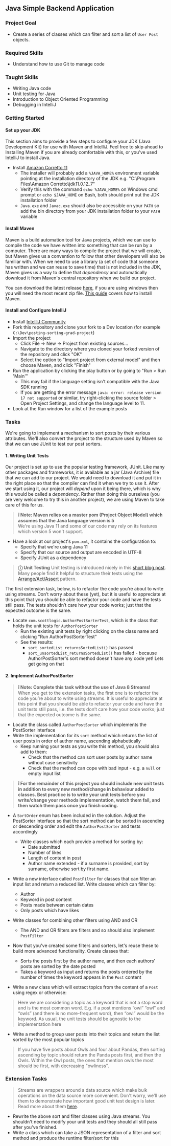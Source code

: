 ## Java Simple Backend Application 

### Project Goal

- Create a series of classes which can filter and sort a list of `User Post` objects.

### Required Skills

- Understand how to use Git to manage code

### Taught Skills

- Writing Java code
- Unit testing for Java
- Introduction to Object Oriented Programming
- Debugging in IntelliJ

### Getting Started

#### Set up your JDK

This section aims to provide a few steps to configure your JDK (Java Development Kit) for use with Maven and IntelliJ. Feel free to skip ahead to Installing Maven if you are already comfortable with this, or you've used IntelliJ to install Java. 

- Install [Amazon Corretto 11](https://docs.aws.amazon.com/corretto/latest/corretto-11-ug/downloads-list.html)
   - The installer will probably add a `%JAVA_HOME%` environment variable pointing at the installation directory of the JDK e.g. "C:\Program Files\Amazon Corretto\jdk11.0.12_7"
   - Verify this with the command `echo %JAVA_HOME%` on Windows cmd prompt or `echo $JAVA_HOME` on Bash, both should print out the JDK installation folder
   - `Java.exe` and `Javac.exe` should also be accessible on your `PATH` so add the bin directory from your JDK installation folder to your `PATH` variable

#### Install Maven

Maven is a build automation tool for Java projects, which we can use to compile the code we have written into something that can be run by a computer. There are many ways to compile the project that we will create, but Maven gives us a convention to follow that other developers will also be familiar with. When we need to use a library (a set of code that someone has written and we can reuse to save time) that is not included in the JDK, Maven gives us a way to define that _dependency_ and automatically download it from Maven's central repository when we build our project. 

You can download the latest release [here](https://maven.apache.org/download.cgi), if you are using windows then you will need the most recent zip file. [This guide](https://maven.apache.org/install.html) covers how to install Maven. 

#### Install and Configure IntelliJ

- Install [IntelliJ Community](https://www.jetbrains.com/idea/download/)
- Fork this repository and clone your fork to a Dev location (for example `C:\Dev\posting-sorting-grad-project`)
- Import the project
  - Click File -> New -> Project from existing sources...
  - Navigate to the directory where you cloned your forked version of the repository and click "OK"
  - Select the option to "Import project from external model" and then choose Maven, and click "Finish" 
- Run the application by clicking the play button or by going to "Run > Run 'Main'"
  - This may fail if the language setting isn't compatible with the Java SDK running
  - If you are getting the error message `java: error: release version 17 not supported` or similar, try right-clicking the source folder > Open Project Settings, and change the language level to 11.
- Look at the Run window for a list of the example posts

### Tasks

We're going to implement a mechanism to sort posts by their various attributes. We'll also convert the project to the structure used by Maven so that we can use JUnit to test our post sorters. 

#### 1. Writing Unit Tests

Our project is set up to use the popular testing framework, JUnit. Like many other packages and frameworks, it is available as a jar (Java Archive) file that we can add to our project. We would need to download it and put it in the right place so that the compiler can find it when we try to use it. After we start using it, our project will _depend_ upon it being there, which is why this would be called a _dependency_. Rather than doing this ourselves (you are very welcome to try this in another project), we are using Maven to take care of this for us. 

> **❕ Note: Maven relies on a master pom (Project Object Model) which assumes that the Java language version is 5**  
> We're using Java 11 and some of our code may rely on its features which version 5 won't support.

- Have a look at our project's `pom.xml`, it contains the configuration to:
  - Specify that we're using Java 11 
  - Specify that our source and output are encoded in UTF-8
  - Specify JUnit as a dependency

> **ⓘ Unit Testing**
> Unit testing is introduced nicely in this [short blog post](https://blog.testlodge.com/what-is-unit-testing/). Many people find it helpful to structure their tests using the [Arrange/Act/Assert](https://java-design-patterns.com/patterns/arrange-act-assert/) pattern.

The first extension task, below, is to refactor the code you’re about to write using streams. Don’t worry about these (yet), but it is useful to appreciate at this point that you should be able to refactor your code and have the tests still pass. The tests shouldn’t care how your code works; just that the expected outcome is the same.

- Locate `com.scottlogic.AuthorPostSorterTest`, which is the class that holds the unit tests for `AuthorPostSorter`
  - Run the existing unit tests by right clicking on the class name and clicking "Run AuthorPostSorterTest"
  - See the results:
    - `sort_sortedList_returnsSortedList()` has passed
    - `sort_unsortedList_returnsSortedList()` has failed - because AuthorPostSorter's sort method doesn't have any code yet! Lets get going on that

#### 2. Implement AuthorPostSorter

> **❕ Note: Complete this task without the use of Java 8 Streams!**  
> When you get to the extension tasks, the first one is to refactor the code you’re about to write using streams. It is useful to appreciate at this point that you should be able to refactor your code and have the unit tests still pass, i.e. the tests don’t care how your code works; just that the expected outcome is the same.

- Locate the class called `AuthorPostSorter` which implements the PostSorter interface
- Write the implementation for its `sort` method which returns the list of user posts in order of author name, ascending alphabetically
  - Keep running your tests as you write this method, you should also add to them: 
    - Check that the method can sort user posts by author name without case sensitivity
    - Check that the method can cope with bad input - e.g. a `null` or empty input list

> **❕ For the remainder of this project you should include new unit tests in addition to every new method/change in behaviour added to classes. Best practice is to write your unit tests before you write/change your methods implementation, watch them fail, and then watch them pass once you finish coding.**

- A `SortOrder` enum has been included in the solution. Adjust the PostSorter interface so that the sort method can be sorted in ascending or descending order and edit the `AuthorPostSorter` and tests accordingly
  - Write classes which each provide a method for sorting by:
    - Date submitted
    - Number of likes
    - Length of content in post
    - Author name extended - if a surname is provided, sort by surname, otherwise sort by first name.

- Write a new interface called `PostFilter` for classes that can filter an input list and return a reduced list. Write classes which can filter by:
  - Author
  - Keyword in post content
  - Posts made between certain dates
  - Only posts which have likes

- Write classes for combining other filters using AND and OR
  - The AND and OR filters are filters and so should also implement `PostFilter`

- Now that you've created some filters and sorters, let's reuse these to build more advanced functionality. Create classes that:
  - Sorts the posts first by the author name, and then each authors' posts are sorted by the date posted
  - Takes a keyword as input and returns the posts ordered by the number of times the keyword appears in the `Post` content

- Write a new class which will extract topics from the content of a `Post` using regex or otherwise:

> Here we are considering a topic as a keyword that is not a stop word and is the most common word. E.g. if a post mentions “owl” “owl” and “owls” (and there is no more-frequent word), then “owl” would be the keyword. As usual, the unit tests should be agnostic to the implementation here
 
- Write a method to group user posts into their topics and return the list sorted by the most popular topics

> If you have five posts about Owls and four about Pandas, then sorting ascending by topic should return the Panda posts first, and then the Owls. Within the Owl posts, the ones that mention owls the most should be first, with decreasing "owliness".

### Extension Tasks

> Streams are wrappers around a data source which make bulk operations on the data source more convenient. Don't worry, we'll use them to demonstrate how important good unit test design is later. Read more about them [here](https://www.oracle.com/technical-resources/articles/Java/ma14-Java-se-8-streams.html).

- Rewrite the above sort and filter classes using Java streams. You shouldn't need to modify your unit tests and they should all still pass after you've finished.
- Write a class which can take a JSON representation of a filter and sort method and produce the runtime filter/sort for this
